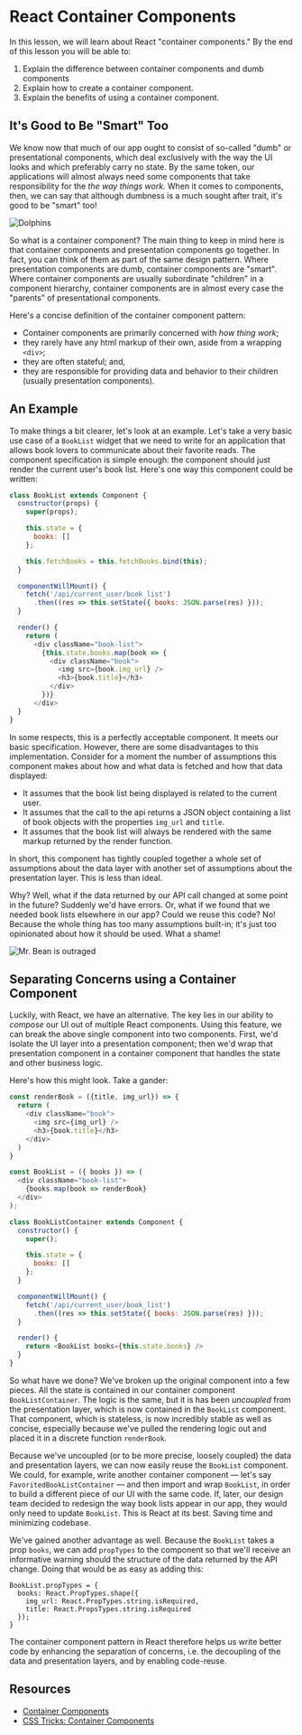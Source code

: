 # React Container Components

In this lesson, we will learn about React "container components." By the end of
this lesson you will be able to:

1. Explain the difference between container components and dumb components
2. Explain how to create a container component.
3. Explain the benefits of using a container component.

## It's Good to Be "Smart" Too

We know now that much of our app ought to consist of so-called "dumb" or presentational
components, which deal exclusively with the way the UI looks and which preferably
carry no state. By the same token, our applications will almost always need
some components that take responsibility for the *the way things work.* When it
comes to components, then, we can say that although dumbness is a much sought
after trait, it's good to be "smart" too!

![Dolphins](https://media.giphy.com/media/9HXOac9CZshOM/giphy.gif)

So what is a container component? The main thing to keep in mind here is that
container components and presentation components go together. In fact, you can
think of them as part of the same design pattern.  Where presentation components
are dumb, container components are "smart". Where container components are
usually subordinate "children" in a component hierarchy, container components
are in almost every case the "parents" of presentational components.

Here's a concise definition of the container component pattern:
* Container components are primarily concerned with *how thing work*;
* they rarely have any html markup of their own, aside from a 
  wrapping `<div>`;
* they are often stateful; and,
* they are responsible for providing data and behavior to their children (usually
  presentation components).

## An Example

To make things a bit clearer, let's look at an example. Let's take a very basic
use case of a `BookList` widget that we need to write for an application that
allows book lovers to communicate about their favorite reads. The component
specification is simple enough: the component should just render the current
user's book list. Here's one way this component could be written:

```javascript
class BookList extends Component {
  constructor(props) {
    super(props);

    this.state = {
      books: []
    };

    this.fetchBooks = this.fetchBooks.bind(this);
  }

  componentWillMount() {
    fetch('/api/current_user/book_list')
      .then((res => this.setState({ books: JSON.parse(res) }));
  }

  render() {
    return (
      <div className="book-list">
        {this.state.books.map(book => {
          <div className="book">
            <img src={book.img_url} />
            <h3>{book.title}</h3>
          </div>
        })}
      </div>
  }
}
```

In some respects, this is a perfectly acceptable component. It meets our basic
specification. However, there are some disadvantages to this implementation. 
Consider for a moment the number of assumptions this component makes about how
and what data is fetched and how that data displayed: 
* It assumes that the book list being displayed is related to the current user.
* It assumes that the call to the api returns a JSON object containing a list of
  book objects with the properties `img_url` and `title`.
* It assumes that the book list will always be rendered with the same markup
  returned by the render function.

In short, this component has tightly coupled together a whole set of assumptions
about the data layer with another set of assumptions about the presentation layer.
This is less than ideal.

Why? Well, what if the data returned by our API
call changed at some point in the future? Suddenly we'd have errors. Or, what
if we found that we needed book lists elsewhere in our app? Could we reuse this
code? No! Because the whole thing has too many assumptions built-in; it's just too
opinionated about how it should be used. What a shame!

![Mr. Bean is outraged](http://gifrific.com/wp-content/uploads/2014/02/Angry-Mr-Bean-Shakes-Head.gif)

## Separating Concerns using a Container  Component

Luckily, with React, we have an alternative. The key lies in our ability to
_compose_ our UI out of multiple React components. Using this feature, we can
break the above single component into two components. First, we'd isolate the 
UI layer into a presentation component; then we'd wrap that presentation component
in a container component that handles the state and other business logic.

Here's how this might look. Take a gander:
```javascript
const renderBook = ({title, img_url}) => {
  return (
    <div className="book">
      <img src={img_url} />
      <h3>{book.title}</h3>
    </div>
  )
}

const BookList = ({ books }) => (
  <div className="book-list">
    {books.map(book => renderBook}
  </div>
);

class BookListContainer extends Component {
  constructor() {
    super();

    this.state = {
      books: []
    };
  }

  componentWillMount() {
    fetch('/api/current_user/book_list')
      .then((res => this.setState({ books: JSON.parse(res) }));
  }

  render() {
    return <BookList books={this.state.books} />
  }
}
```

So what have we done? We've broken up the original component into a few pieces.
All the state is contained in our container component `BookListContainer`. The 
logic is the same, but it is has been _uncoupled_ from the presentation layer,
which is now contained in the `BookList` component. That component, which is
stateless, is now incredibly stable as well as concise, especially because we've
pulled the rendering logic out and placed it in a discrete function `renderBook`.

Because we've uncoupled (or to be more precise, loosely coupled) the data and 
presentation layers, we can now easily reuse the `BookList` component. We could,
for example, write another container component &mdash; let's say
`FavoritedBookListContainer` &mdash; and then import and wrap `BookList`, in
order to build a different piece of our UI with the same code. If, later, our
design team decided to redesign the way book lists appear in our app, they would
only need to update `BookList`. This is React at its best. Saving time and
minimizing codebase. 

We've gained another advantage as well. Because the `BookList` takes a prop
`books`, we can add `propTypes` to the component so that we'll receive an
informative warning should the structure of the data returned by the API change.
Doing that would be as easy as adding this:

```
BookList.propTypes = {
  books: React.PropTypes.shape({
    img_url: React.PropTypes.string.isRequired,
    title: React.PropsTypes.string.isRequired
  });
}
```
The container component pattern in React therefore helps us write better code by
enhancing the separation of concerns, i.e. the decoupling of the data and presentation
layers, and by enabling code-reuse. 

## Resources

- [Container Components](https://medium.com/@learnreact/container-components-c0e67432e005#.2kd1wuyp4)
- [CSS Tricks: Container Components](https://css-tricks.com/learning-react-container-components/)
